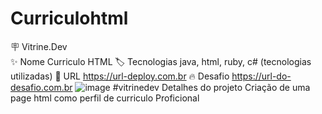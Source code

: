 # Curriculohtml

🪧 Vitrine.Dev	
✨ Nome	Curriculo HTML
🏷️ Tecnologias	java, html, ruby, c# (tecnologias utilizadas)
🚀 URL	https://url-deploy.com.br
🔥 Desafio	https://url-do-desafio.com.br
![image](https://user-images.githubusercontent.com/124692478/226070852-ec45ab71-785e-49a0-9e3d-041edfe1b69d.png) #vitrinedev
Detalhes do projeto
Criação de uma page html como perfil de curriculo Proficional
